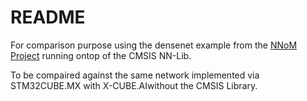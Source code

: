 # README

For comparison purpose using the densenet example from the [NNoM Project](https://github.com/majianjia/nnom) running ontop of the CMSIS NN-Lib.

To be compaired against the same network implemented via STM32CUBE.MX with X-CUBE.AIwithout the CMSIS Library.
